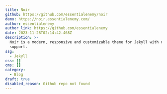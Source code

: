 ```yaml
---
title: Noir
github: https://github.com/essentialenemy/noir
demo: https://noir.essentialenemy.com/
author: essentialenemy
author_link: https://github.com/essentialenemy
date: 2023-11-28T02:14:42.468Z
description: >-
  Noir is a modern, responsive and customizable theme for Jekyll with dark mode
  support.
ssg:
  - Jekyll
css: []
cms: []
category:
  - Blog
draft: true
disabled_reason: Github repo not found
---
```

